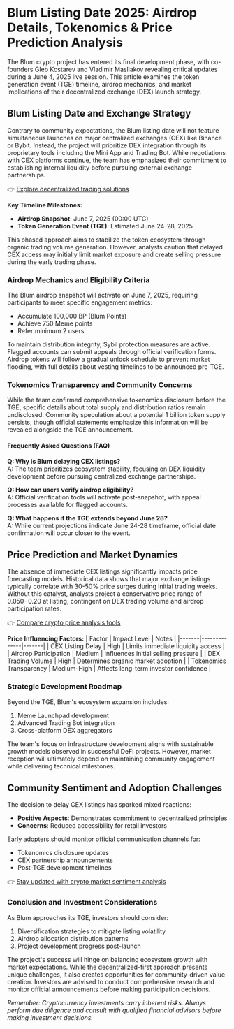 # Blum Listing Date 2025: Airdrop Details, Tokenomics & Price Prediction Analysis

The Blum crypto project has entered its final development phase, with co-founders Gleb Kostarev and Vladimir Masliakov revealing critical updates during a June 4, 2025 live session. This article examines the token generation event (TGE) timeline, airdrop mechanics, and market implications of their decentralized exchange (DEX) launch strategy.

## Blum Listing Date and Exchange Strategy

Contrary to community expectations, the Blum listing date will not feature simultaneous launches on major centralized exchanges (CEX) like Binance or Bybit. Instead, the project will prioritize DEX integration through its proprietary tools including the Mini App and Trading Bot. While negotiations with CEX platforms continue, the team has emphasized their commitment to establishing internal liquidity before pursuing external exchange partnerships.

👉 [Explore decentralized trading solutions](https://bit.ly/okx-bonus)

**Key Timeline Milestones:**
- **Airdrop Snapshot**: June 7, 2025 (00:00 UTC)
- **Token Generation Event (TGE)**: Estimated June 24-28, 2025

This phased approach aims to stabilize the token ecosystem through organic trading volume generation. However, analysts caution that delayed CEX access may initially limit market exposure and create selling pressure during the early trading phase.

### Airdrop Mechanics and Eligibility Criteria

The Blum airdrop snapshot will activate on June 7, 2025, requiring participants to meet specific engagement metrics:
- Accumulate 100,000 BP (Blum Points)
- Achieve 750 Meme points
- Refer minimum 2 users

To maintain distribution integrity, Sybil protection measures are active. Flagged accounts can submit appeals through official verification forms. Airdrop tokens will follow a gradual unlock schedule to prevent market flooding, with full details about vesting timelines to be announced pre-TGE.

### Tokenomics Transparency and Community Concerns

While the team confirmed comprehensive tokenomics disclosure before the TGE, specific details about total supply and distribution ratios remain undisclosed. Community speculation about a potential 1 billion token supply persists, though official statements emphasize this information will be revealed alongside the TGE announcement.

#### Frequently Asked Questions (FAQ)

**Q: Why is Blum delaying CEX listings?**  
A: The team prioritizes ecosystem stability, focusing on DEX liquidity development before pursuing centralized exchange partnerships.

**Q: How can users verify airdrop eligibility?**  
A: Official verification tools will activate post-snapshot, with appeal processes available for flagged accounts.

**Q: What happens if the TGE extends beyond June 28?**  
A: While current projections indicate June 24-28 timeframe, official date confirmation will occur closer to the event.

## Price Prediction and Market Dynamics

The absence of immediate CEX listings significantly impacts price forecasting models. Historical data shows that major exchange listings typically correlate with 30-50% price surges during initial trading weeks. Without this catalyst, analysts project a conservative price range of $0.050-$0.20 at listing, contingent on DEX trading volume and airdrop participation rates.

👉 [Compare crypto price analysis tools](https://bit.ly/okx-bonus)

**Price Influencing Factors:**
| Factor | Impact Level | Notes |
|-------|--------------|-------|
| CEX Listing Delay | High | Limits immediate liquidity access |
| Airdrop Participation | Medium | Influences initial selling pressure |
| DEX Trading Volume | High | Determines organic market adoption |
| Tokenomics Transparency | Medium-High | Affects long-term investor confidence |

### Strategic Development Roadmap

Beyond the TGE, Blum's ecosystem expansion includes:
1. Meme Launchpad development
2. Advanced Trading Bot integration
3. Cross-platform DEX aggregators

The team's focus on infrastructure development aligns with sustainable growth models observed in successful DeFi projects. However, market reception will ultimately depend on maintaining community engagement while delivering technical milestones.

## Community Sentiment and Adoption Challenges

The decision to delay CEX listings has sparked mixed reactions:
- **Positive Aspects**: Demonstrates commitment to decentralized principles
- **Concerns**: Reduced accessibility for retail investors

Early adopters should monitor official communication channels for:
- Tokenomics disclosure updates
- CEX partnership announcements
- Post-TGE development timelines

👉 [Stay updated with crypto market sentiment analysis](https://bit.ly/okx-bonus)

### Conclusion and Investment Considerations

As Blum approaches its TGE, investors should consider:
1. Diversification strategies to mitigate listing volatility
2. Airdrop allocation distribution patterns
3. Project development progress post-launch

The project's success will hinge on balancing ecosystem growth with market expectations. While the decentralized-first approach presents unique challenges, it also creates opportunities for community-driven value creation. Investors are advised to conduct comprehensive research and monitor official announcements before making participation decisions.

*Remember: Cryptocurrency investments carry inherent risks. Always perform due diligence and consult with qualified financial advisors before making investment decisions.*